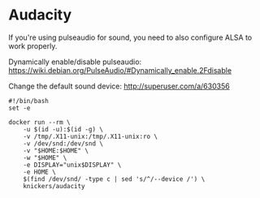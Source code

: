 # Audacity

If you're using pulseaudio for sound, you need to also configure ALSA to work properly.

Dynamically enable/disable pulseaudio:
	https://wiki.debian.org/PulseAudio/#Dynamically_enable.2Fdisable

Change the default sound device:
	http://superuser.com/a/630356

	#!/bin/bash
	set -e
	
	docker run --rm \
		-u $(id -u):$(id -g) \
		-v /tmp/.X11-unix:/tmp/.X11-unix:ro \
		-v /dev/snd:/dev/snd \
		-v "$HOME:$HOME" \
		-w "$HOME" \
		-e DISPLAY="unix$DISPLAY" \
		-e HOME \
		$(find /dev/snd/ -type c | sed 's/^/--device /') \
		knickers/audacity
